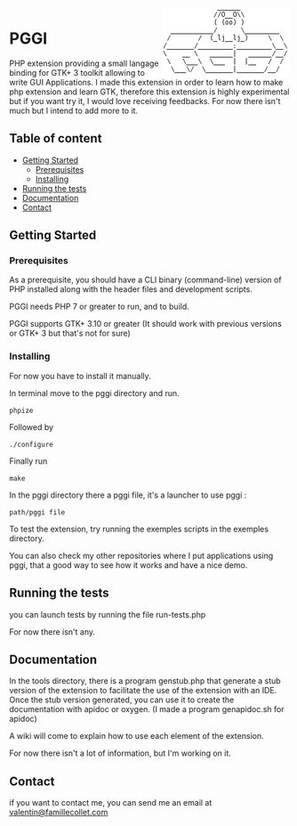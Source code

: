 <img src="logo.png" align="right"/>

# PGGI

PHP extension providing a small langage binding for GTK+ 3 toolkit allowing to write GUI Applications.
I made this extension in order to learn how to make php extension and learn GTK, therefore this extension is highly experimental but if you want try it, I would love receiving feedbacks.
For now there isn't much but I intend to add more to it.

## Table of content

- [Getting Started](#getting-started)
    - [Prerequisites](#prerequisites)
    - [Installing](#installing)
- [Running the tests](#running-the-tests)
- [Documentation](#documentation)
- [Contact](#contact)

## Getting Started

### Prerequisites

As a prerequisite, you should have a CLI binary (command-line) version of PHP
installed along with the header files and development scripts.

PGGI needs PHP 7 or greater to run, and to build.

PGGI supports GTK+ 3.10 or greater (It should work with previous versions or GTK+ 3 but that's not for sure)

### Installing

For now you have to install it manually.

In terminal move to the pggi directory and run.

```
phpize
```
Followed by

```
./configure
```

Finally run

```
make
```

In the pggi directory there a pggi file, it's a launcher to use pggi :

```
path/pggi file
```

To test the extension, try running the exemples scripts in the exemples directory.

You can also check my other repositories where I put applications using pggi, that a good way to see how it works and have a nice demo.

## Running the tests

you can launch tests by running the file run-tests.php

For now there isn't any.

## Documentation

In the tools directory, there is a program genstub.php that generate a stub version of the extension to facilitate the use of the extension with an IDE.
Once the stub version generated, you can use it to create the documentation with apidoc or oxygen. (I made a program genapidoc.sh for apidoc)

A wiki will come to explain how to use each element of the extension.

For now there isn't a lot of information, but I'm working on it.

## Contact

if you want to contact me, you can send me an email at <valentin@famillecollet.com>


